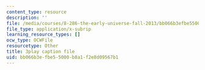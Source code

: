 ```yaml
---
content_type: resource
description: ''
file: /media/courses/8-286-the-early-universe-fall-2013/bb066b3efbe55000b8a1f2e8d09567b1_m00PjHTq6jU.vtt
file_type: application/x-subrip
learning_resource_types: []
ocw_type: OCWFile
resourcetype: Other
title: 3play caption file
uid: bb066b3e-fbe5-5000-b8a1-f2e8d09567b1
---
```

